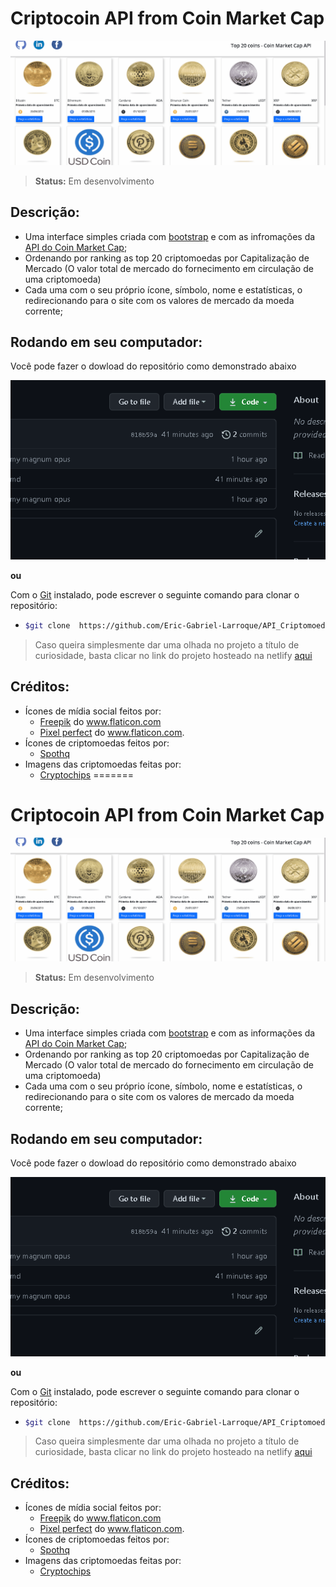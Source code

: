 # Criptocoin API from Coin Market Cap

<center>

![](./img/cmcAPI.gif)

</center>

> **Status:** Em desenvolvimento

## Descrição:

- Uma interface simples criada com [bootstrap](https://getbootstrap.com/docs/5.1/getting-started/introduction/) e com as infromações da [API do Coin Market Cap](https://coinmarketcap.com/api/);
- Ordenando por ranking as top 20 criptomoedas por Capitalização de Mercado
(O valor total de mercado do fornecimento em circulação de uma criptomoeda)
- Cada uma com o seu próprio ícone, símbolo, nome e estatísticas, o redirecionando para o site com os valores de mercado da moeda corrente;

## Rodando em seu computador:

Você pode fazer o dowload do repositório como demonstrado abaixo

<center>

![](./img/HowToDownloadRepo.gif)

</center>

**ou**

Com o [Git](https://git-scm.com/) instalado, pode escrever o seguinte comando para clonar o repositório:

   - ```bash
     $git clone  https://github.com/Eric-Gabriel-Larroque/API_Criptomoeda_JS.git
     ```

> Caso queira simplesmente dar uma olhada no projeto a título de curiosidade, basta clicar no link do projeto hosteado na netlify [aqui](https://gabriel-larroque-cmc-frontent.netlify.app/)

## Créditos:

- Ícones de mídia social feitos por:
  - <div><a href="https://www.freepik.com" title="Freepik">Freepik</a> do <a href="https://www.flaticon.com/br/" title="Flaticon">www.flaticon.com</a></div>
  - <div><a href="https://www.flaticon.com/br/autores/pixel-perfect" title="Pixel perfect">Pixel perfect</a> do <a href="https://www.flaticon.com/br/" title="Flaticon">www.flaticon.com</a>.</div>
- Ícones de criptomoedas feitos por:
  - [Spothq](https://github.com/spothq/cryptocurrency-icons)
- Imagens das criptomoedas feitas por:
  - [Cryptochips](https://www.cryptochips.io/)
=======
# Criptocoin API from Coin Market Cap

<center>

![](./img/cmcAPI.gif)

</center>

> **Status:** Em desenvolvimento

## Descrição:

- Uma interface simples criada com [bootstrap](https://getbootstrap.com/docs/5.1/getting-started/introduction/) e com as informações da [API do Coin Market Cap](https://coinmarketcap.com/api/);
- Ordenando por ranking as top 20 criptomoedas por Capitalização de Mercado
(O valor total de mercado do fornecimento em circulação de uma criptomoeda)
- Cada uma com o seu próprio ícone, símbolo, nome e estatísticas, o redirecionando para o site com os valores de mercado da moeda corrente;

## Rodando em seu computador:

Você pode fazer o dowload do repositório como demonstrado abaixo

<center>

![](./img/HowToDownloadRepo.gif)

</center>

**ou**

Com o [Git](https://git-scm.com/) instalado, pode escrever o seguinte comando para clonar o repositório:

   - ```bash
     $git clone  https://github.com/Eric-Gabriel-Larroque/API_Criptomoeda_JS.git
     ```

> Caso queira simplesmente dar uma olhada no projeto a título de curiosidade, basta clicar no link do projeto hosteado na netlify [aqui](https://gabriel-larroque-cmc-frontent.netlify.app/)

## Créditos:

- Ícones de mídia social feitos por:
  - <div><a href="https://www.freepik.com" title="Freepik">Freepik</a> do <a href="https://www.flaticon.com/br/" title="Flaticon">www.flaticon.com</a></div>
  - <div><a href="https://www.flaticon.com/br/autores/pixel-perfect" title="Pixel perfect">Pixel perfect</a> do <a href="https://www.flaticon.com/br/" title="Flaticon">www.flaticon.com</a>.</div>
- Ícones de criptomoedas feitos por:
  - [Spothq](https://github.com/spothq/cryptocurrency-icons)
- Imagens das criptomoedas feitas por:
  - [Cryptochips](https://www.cryptochips.io/)